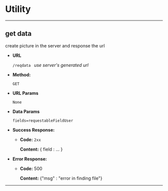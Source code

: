 # **Utility**

---
## get data 
create picture in the server and response the url
* **URL**

  `/reqdata ` *use server's generated url*

* **Method:**

  `GET`

*  **URL Params**

    `None`

* **Data Params**

    `fields=requestableFieldUser`

* **Success Response:**

  * **Code:** `2xx`

    **Content:**
		{ field : ... }

* **Error Response:**

  * **Code:** 500

    **Content:**
    {"msg" : "error in finding file"}

---

